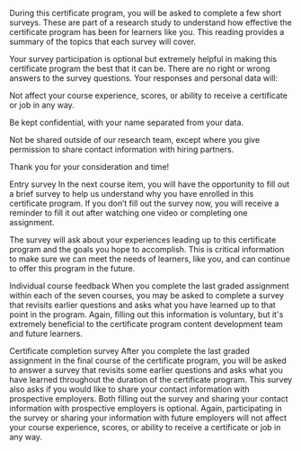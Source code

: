 During this certificate program, you will be asked to complete a few short surveys. These are part of a research study to understand how effective the certificate program has been for learners like you. This reading provides a summary of the topics that each survey will cover.

Your survey participation is optional but extremely helpful in making this certificate program the best that it can be. There are no right or wrong answers to the survey questions. Your responses and personal data will:

Not affect your course experience, scores, or ability to receive a certificate or job in any way.

Be kept confidential, with your name separated from your data.

Not be shared outside of our research team, except where you give permission to share contact information with hiring partners.

Thank you for your consideration and time! 

Entry survey
In the next course item, you will have the opportunity to fill out a brief survey to help us understand why you have enrolled in this certificate program. If you don’t fill out the survey now, you will receive a reminder to fill it out after watching one video or completing one assignment. 

The survey will ask about your experiences leading up to this certificate program and the goals you hope to accomplish. This is critical information to make sure we can meet the needs of learners, like you, and can continue to offer this program in the future.

Individual course feedback
When you complete the last graded assignment within each of the seven courses, you may be asked to complete a survey that revisits earlier questions and asks what you have learned up to that point in the program. Again, filling out this information is voluntary, but it's extremely beneficial to the certificate program content development team and future learners.

Certificate completion survey
After you complete the last graded assignment in the final course of the certificate program, you will be asked to answer a survey that revisits some earlier questions and asks what you have learned throughout the duration of the certificate program. This survey also asks if you would like to share your contact information with prospective employers. Both filling out the survey and sharing your contact information with prospective employers is optional. Again, participating in the survey or sharing your information with future employers will not affect your course experience, scores, or ability to receive a certificate or job in any way.
